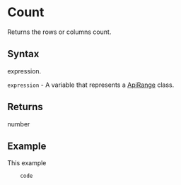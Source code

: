 # Count

Returns the rows or columns count.

## Syntax

expression.

`expression` - A variable that represents a [ApiRange](../ApiRange.md) class.

## Returns

number

## Example

This example

```javascript
	code
```